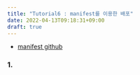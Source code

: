 ```yaml
---
title: "Tutorial6 : manifest를 이용한 배포"
date: 2022-04-13T09:18:31+09:00
draft: true
---
```


- [manifest github](https://github.com/bluewhale-users/okd-tutorial3)

### 1. 